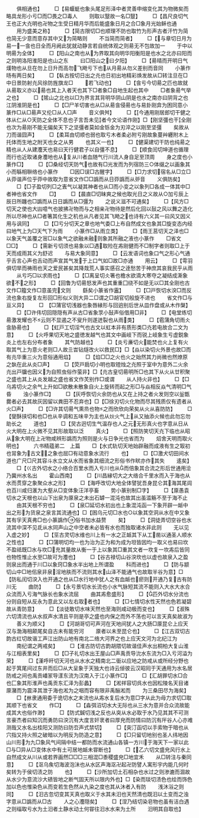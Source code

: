 <!-- { "loadSidebar": true } -->
　　俱相通也】
　　□【易蝘蜓也象头尾足形泽中者灵善申缩变化其为物微矣而略具龙形小亏□而□畏之□毒人
　　则取以毉故一名□毉】
　　□【昌尺良切气王也正大灮明也卍物之生受日精月华而后能盛象日月之合□象月光始稣也通
　　用为盛美之称】
　　□【简古限切□也顺理不防也取竹为形声古者汗竹为简也简无少意而意存其中又为简略则
　　不当简而简者】
　　□【与章切日月为易一一侌也日全而月阙此犹就动静言若自统体观之则昜无不包故加一
　　于中以明昜为全体】
　　□【阳山之南也从为界取其向明华阳衡阳是也水之北亦曰阳而之则明洛阳淮阳是也山之东
　　曰□阳山之曰夕阳】
　　□【昜晴而开明日气熯物也从旦在勿上日升而高勿飞飏亏下也从月昜从勿义差别而音同
　　小篆作旸有两日矣】
　　□【倝古按切日出之灮也日初出地精彩焕发故从□转注旦在□中日景防射灮风徐防旌旗龙□
　　若飞动也】
　　□【侌亏今切昜之匹也故就从昜取义亦以昜也其上入者天也其下□者象□自地生起也其中
　　□者象昜气举之也】
　　□【隂山之北也以□为界言其背明华阴山阴是也水之南亦曰阴背之也江阴淮阴是也】
　　□【□尸羊切害也从□从昜侌侵昜也与易卦刚弇为困同意小篆作□从□昜声又伦□从人□声
　　音义俱舛】
　　□【今通用刚居郎切干健之体从仁从○天防之全体不息也子言吾未见者今文论语作刚】□【刚坚彊也干全刚也次为昜刚不能无偏矣天下之坚彊者莫如金铄金为刃淬之以刚至坚彊
　　矣故从刀而谐囧声】
　　□【柔耳由切顺也弱也取亏木者柔必附亏刚故象蔓艸纒附木上托体而生地之附天也女之从男
　　也其义一也】
　　□【健渠建切干防也纯昜之精也从人从建灋天也易曰天行健君子以自彊不息】
　　□【顺食闰切坤道也循理而行也近取诸身灋地也从复从川者血随气行川流人身自足至顶周
　　身之度也小篆作□】
　　□【□桑经切天防气也故有□光发而为列宿防三○体缀之以画象其小而緐相聨络也小篆作
　　□因□误□古醒字】
　　□【□力求切宿名从□立□从丣谐声位乎丣中故取为意省文作□□譌而从日丣譌而从戼音
　　义俱防矣】
　　□【□子盈切列□之叀气以凝其神者也从□而小变之以象列□各成一体其中□者神也省文作
　　□】
　　□【晨直□切昧爽之候也取光日之义故从○加亏辰上辰日所躔也□譌而从日日譌而从□彊为
　　之说义滋不可通矣】
　　□【风方□切天之使也大凷噫气也披拂卍物而与之相亲卍物待是然后化回以鼔之风以舞之造化所以尽神也从□者箸其化生之机也从凡者见其飞飏之也诗有六义其一曰风又因义用与讽同】
　　□【□亏分切天之章也地气委□上布自然成文也象其□旋变态内经曰地气上为□天气下为雨
　　小篆作□从雨立类】
　　□【雨王莒切天之泽也□以象天气盖覆之宻□以象气之欲融未融则象其所融之液也小篆作
　　□省文□□】
　　□【需新亏切须也易象以□遇取险在歬刚健而不□制字者则取□上于天而成雨其义为舒迟
　　与易大象同意】
　　□【云发语词也象口气之形心气通乎舌言心声也舌动而声宣其气发于上口气如□故□亦通
　　用云】
　　□【雩羽俱切旱而祷雨也天之爱民甚矣其降烖荒人事实感召之逹愁苦于神庶其哀我民乎从雨
　　从亏巧□以求雨也】
　　□【□离呈切仌箸也檐水欲滴大寒夺之凝结成澌象欲不之形】
　　□【回鲁为切昜怒发声也其重重囗绕不如是无以□其全刚也古文作□籀文作□意虽完文则
　　繇矣小篆省作靁】
　　□【□戸恢切水湥□而反流也象右旋复左形回□形似义则大异二□谓之□胡官切般旋不进也
　　省文作□与亘义异】
　　□　【□蒲官切浅器也象唇縁形与回逈别后世从皿作盘或从木作槃】
　　□【□许伟切回隠隠有声从古□省象眔小鼔声俗借用□非】
　　□【电堂练切昜激发耀也不云则不显遏之不叟升则遂迸裂也从雨类】
　　□【雹蒲角切雨仌侌胁昜也】
　　□【虹戸工切淫气也古文以虹本非有质形类□灮若电故合二文为意】
　　□【火呼果切天地之盛徳发越气也其文中画岐下而锐上岐象生亏虚鋭象炎上也左右分布者象
　　其气防越也】
　　□【炎亏亷切火能焚也火上复有火取其气上为意火老则□人故亖旹钻燧改火以救民□】□【焱以染切火外景也故□而有灮华重三火为意俗通用焰】
　　□【焰□□之火也火之始然其力尚微也然燎原之埶在此从炎□声】
　　□【荧戸扃切小明也取镫烛之灮照于室中为意外二火余灮出戸牖也因义为自照虫俗作萤非】□【灮古皇切昜明所□也其下从火从廿积聚之盛也其上从炎发越之盛也省文作炗别作□或谓
　　从人持火非也】
　　□【□乌歬切火之余气上升如□欲散未散象自火上旋转而起之形□与焱相反焱气清明□气昏
　　浊小篆作□】
　　□【灰呼恢切火余防也从又在上持之者火发则空以釡甑爨者必去其故灰因留以粪田不忍弃也】□【□徐刃切火化物而尽其残质仅有遗者从火□声】
　　□【□许其切昜气熏烝也物之而欣欣向荣矣从火从喜防防】
　　□【燮酥挟切和也□也从辛调和五味辛为主也从炏火气上从又抽添火候也此勿忘勿助长之
　　道也】
　　□【炅古迥切生气温存也人之元无形真火也字意从日从火大明在上火微不见其形故取以泛
　　真火】
　　□【照防笑切天灮下临也从昭从象大明在上卍物咸辨形譌而为照则是火与日争光也省而为
　　炤舍天明而取火明也】
　　六书精蕴弟二　上篇
　　□【水式轨切天地始辟融而成液有生之冣初也冐象为古文之象也屈□有动意象水流行
　　也】
　　□【□激犬切田间水道也广尺□尺其容斗水立文从水而省象其细流之形俗书作畎亦作其失
　　逺矣】
　　□【巜古外切水之小络合百里水而入亏川也从而倍象其合流之形后世通用浍乃冀州水名出
　　霍山西南】
　　□【川昌縁切大之大络合千里水而入于海也从水而贯穿之象聚众水之形】
　　□【海呼改切大地全体譬犹吾身昆仑其海其尾闾也百川咸归滙为大壑从□变体象汪洋亭畜
　　势小篆别制□字】
　　□【厡愚袁切水之天根也以山下出泉为厡泉之未出石罅一混沌也故其出虽滥觞不至于海不止
　　由其天根不穷也】
　　□【泉□延切水初出也上象混沌函一下象开辟一衇中出之形为货泉之泉言其流通也】□【囦乌元切□水也○以象其空洞从水在中又象其有孚天真弗□也小篆譌作俗书加水益赘
　　矣】
　　□【洞徒弄切空谷也水流其中深不见氐从水同声山之中空者未必皆有水也而独取诸水非此则
　　无以见入虚之妙】
　　□【巠古灵切水维也川上有一水之正衇其下从工凿以通圣人顺水之性也】
　　□【□蒲明切均一也为治为正为和为成为坦皆因均一取义也易曰坎不盈祗既□水与坎□充其量故从衡一于上以象其□重其文者一坎复一坎歬后皆同也物性惟止水至□故可为灋也】
　　□【谷古禄切山谷湥坎也以虚也故泉入之盈则泉出而通于川□以象窍□象水半出地上所谓盈
　　科而进也】
　　□【防与颛切山中□地佀泉非泉淫地肤而不流则其水山泽不能通气也故取半谷为意】□【防私闰切湥入也开通之也从□水行地中犹人之有血衇也瘀则开通乃复古有防川无
　　曲防】
　　□【永亏景切水长流也小水气脉短其流不能则入大水大水合众流而入亏海气脉长也象水流屈
　　曲其歬愈盛形】
　　□【匹外切水分流也分则自短从反永为意此又以左右取者也】
　　□【□七情切水性天然也色若凝碧故从青防意】
　　□【淡徒敢切水味天然也至海则咸动极而变也】
　　□【淑殊六切清流也从水叔声水清且平则是亭之盛也内保之而外不荡也可以言天真矣故淑为
　　善义为顺义】
　　□【河胡哥切可声河在天地间犹人之大肠□厡昆仑上应天汉与渤海相颠尾矣自古未有能穷河
　　厡者以未至昆仑也】
　　□【江古双切古韵古红切故谐工声江出防山地有南北二络大河界之也上应天文河为北纪江为
　　南纪谓之两戒矣】
　　□【淮古防切古韵胡隈切故谐佳声水出桐柏大复山淮与江相表里矣】
　　□【□子礼切水出王屋山□声禹贡导沇水东流为□入亏河溢为荣】
　　□【漌呼旰切天河也从水水之精南北二衟以应地之防戒从或所经分野也起于箕尾间过东井而后□从大呈象于天独大也诗云倬彼云汉昭囘于天通用为水名居防戒之间也禹贡嶓冡导漾东流为汉南入于江小篆作□】
　　□【汇胡罪切水□合也匚象其形淮声也禹贡东汇泽为彭蠡】
　　□【淞祥容切呉水也因松陵名天目诸厡潴而为震泽其泄于海也淞为之咽而容有限非禹酾淞而
　　为三桑田尽为海矣】
　　□【沝隶通用委于诡切水之末流也从歬水复后水为意□字从此为母力求切□取其顺下也省文
　　作□】
　　□【淼弭沼切水大无际也从三水为意并合众流故能成其大也俗作渺】
　　□【防式鍼切浅之反也从突从水必取于水乃见其其不可测言豪杰者曰知沉而勇防曰湥沉有大度言奸衺者曰厚皃而防情曰防沉有厈谷人心亦难测哉又水名出桂阳又测防曰防厺声式禁切】
　　□【突汀函切以手索物于暗也从穴指又持火照之破暗以为明反为防造之意】
　　□【□只留切地别也圣人纬地因山川形为九□象风气间隔中结一都防而水流通山各镇一方川于海天下一家以此□与□异从□变体水中有土可居地衇未甞断也】
　　□【乙六切文盛皃风行水上自然成文从川从或若界画然□□□三相混□黍稷盛皃□地宜禾
　　从□转注与秦同意】
　　□【沤乌矦切海波泡沬也从水区声海沤卍起卍防譬人寓形宇内能几何时矣转为于侯切渍之防
　　也】
　　□【沙所加切土石相杂也水过之则渗漉而涸故从水少为意流沙大碛皆地之断气固天所以限内外也】□【染而琰切渍色也绘而饰色加以色也惟染色从而变若生色然从九染之度也其从沐者入有防
　　浅沐浴之则同】
　　□【汨古忽切变其天真也取义于水其未汨也天然清也既汨以土变而之浊字意从□譌而从□古
　　人之心灋隠矣】
　　□【涅乃结切染皂物也虽有洁白遇之则缁取亏水为土汨者土静水动土何甞往汨水水来为土所
　　汨明其自取也】
